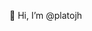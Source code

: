 👋 Hi, I’m @platojh

<!---
platojh/platojh is a ✨ special ✨ repository because its `README.md` (this file) appears on your GitHub profile.
You can click the Preview link to take a look at your changes.
--->
